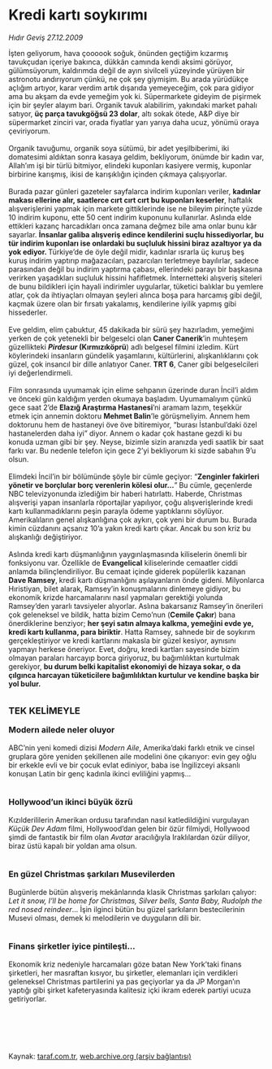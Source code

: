 # Kredi kartı soykırımı

*Hıdır Geviş 27.12.2009*

<div class="taraf_structure_2col_1zq">
<div class="margen_n">



 <p>İşten geliyorum, hava çoooook soğuk, önünden geçtiğim kızarmış tavukçudan içeriye bakınca, dükkân camında kendi aksimi görüyor, gülümsüyorum, kaldırımda değil de ayın sivilceli yüzeyinde yürüyen bir astronotu andırıyorum çünkü, ne çok şey giymişim. Bu arada yürüdükçe açlığım artıyor, karar verdim artık dışarıda yemeyeceğim, çok para gidiyor ama bu akşam da evde yemeğim yok ki. Süpermarkete gideyim de pişirmek için bir şeyler alayım bari. Organik tavuk alabilirim, yakındaki market pahalı satıyor, <b>üç parça tavukgöğsü 23 dolar</b>, altı sokak ötede, A&amp;P diye bir süpermarket zinciri var, orada fiyatlar yarı yarıya daha ucuz, yönümü oraya çeviriyorum. <br/><br/>Organik tavuğumu, organik soya sütümü, bir adet yeşilbiberimi, iki domatesimi aldıktan sonra kasaya geldim, bekliyorum, önümde bir kadın var, Allah’ım işi bir türlü bitmiyor, elindeki kuponları kasiyere vermiş, kuponlar birbirine karışmış, ikisi de karışıklığın içinden çıkmaya çalışıyorlar. <br/><br/>Burada pazar günleri gazeteler sayfalarca indirim kuponları veriler, <b>kadınlar makası ellerine alır, saatlerce cırt cırt cırt bu kuponları keserler</b>, haftalık alışverişlerini yapmak için markete gittiklerinde ise ne bileyim pirinçte yüzde 10 indirim kuponu, ette 50 cent indirim kuponunu kullanırlar. Aslında elde ettikleri kazanç harcadıkları onca zamana değmez bile ama onlar bunu kâr sayarlar. <b>İnsanlar galiba alışveriş edince kendilerini suçlu hissediyorlar, bu tür indirim kuponları ise onlardaki bu suçluluk hissini biraz azaltıyor ya da yok ediyor. </b>Türkiye’de de öyle değil midir, kadınlar ısrarla üç kuruş beş kuruş indirim yaptırıp mağazacıları, pazarcıları terletmeye bayılırlar, sadece parasından değil bu indirim yaptırma çabası, ellerindeki parayı bir başkasına verirken yaşadıkları suçluluk hissini hafifletmek. İnternetteki alışveriş siteleri de bunu bildikleri için hayali indirimler uygularlar, tüketici balıklar bu yemlere atlar, çok da ihtiyaçları olmayan şeyleri alınca boşa para harcamış gibi değil, kaçmak üzere olan bir fırsatı yakalamış, kendilerine iyilik yapmış gibi hissederler. <br/><br/>Eve geldim, elim çabuktur, 45 dakikada bir sürü şey hazırladım, yemeğimi yerken de çok yetenekli bir belgeselci olan <b>Caner Canerik</b>’in muhteşem güzellikteki <b><i>Pirdesur</i> (Kırmızıköprü</b>) adlı belgesel filmini izledim. Kürt köylerindeki insanların gündelik yaşamlarını, kültürlerini, alışkanlıklarını çok güzel, çok insancıl bir dille anlatıyor Caner. <b>TRT 6</b>, Caner gibi belgeselcileri iyi değerlendirmeli. <br/><br/>Film sonrasında uyumamak için elime sehpanın üzerinde duran İncil’i aldım ve önceki gün kaldığım yerden okumaya başladım. Uyumamalıyım çünkü gece saat 2’de <b>Elazığ Araştırma Hastanesi</b>’ni aramam lazım, teşekkür etmek için annemin doktoru <b>Mehmet Balin</b>’le görüşmeliyim. Annem hem doktorunu hem de hastaneyi öve öve bitiremiyor, “burası İstanbul’daki özel hastanelerden daha iyi” diyor. Annem o kadar çok hastane gezdi ki bu konuda uzman gibi bir şey. Neyse, bizimle sizin aranızda yedi saatlik bir saat farkı var. Bu nedenle telefon için gece 2’yi bekliyorum ki sizde sabahın 9’u olsun. <br/><br/>Elimdeki İncil’in bir bölümünde şöyle bir cümle geçiyor: “<b>Zenginler fakirleri yönetir ve borçlular borç verenlerin kölesi olur…</b>”<b> </b>Bu cümle, geçenlerde NBC televizyonunda izlediğim bir haberi hatırlattı. Haberde, Christmas alışverişi yapan insanlarla röportajlar yapılıyor, çoğu alışverişlerinde kredi kartı kullanmadıklarını peşin parayla ödeme yaptıklarını söylüyor. Amerikalıların genel alışkanlığına çok aykırı, çok yeni bir durum bu. Burada kimin cüzdanını açsanız 10’a yakın kredi kartı çıkar. Ancak bu son kriz bu alışkanlığı değiştiriyor. <br/><br/>Aslında kredi kartı düşmanlığının yaygınlaşmasında kiliselerin önemli bir fonksiyonu var. Özellikle de <b>Evangelical</b> kiliselerinde cemaatler ciddi anlamda bilinçlendiriliyor. Bu cemaat içinde giderek popülerlik kazanan <b>Dave Ramsey</b>,<b> </b>kredi kartı düşmanlığını aşılayanların önde gideni. Milyonlarca Hıristiyan, bilet alarak, Ramsey’in konuşmalarını dinlemeye gidiyor, bu ekonomik krizde harcamalarını nasıl yapmaları gerektiği yolunda Ramsey’den yararlı tavsiyeler alıyorlar. Aslına bakarsanız Ramsey’in önerileri çok geleneksel ve bildik, hatta bizim Cemo’nun (<b>Cemile Çakır</b>) bana önerdiklerine benziyor; <b>her şeyi satın almaya kalkma, yemeğini evde ye, kredi kartı kullanma, para biriktir</b>. Hatta Ramsey, sahnede bir de soykırım gerçekleştiriyor ve kredi kartlarını makasla bir güzel kesiyor, aynısını yapmayı herkese öneriyor. Evet, doğru, kredi kartları sayesinde bizim olmayan paraları harcayıp borca giriyoruz, bu bağımlılıktan kurtulmak gerekiyor, <b>bu durum belki kapitalist ekonomiyi de hizaya sokar, o da çılgınca harcayan tüketicilere bağımlılıktan kurtulur ve kendine başka bir yol bulur.</b><b> <br/><br/><br/><font size="4">TEK KELİMEYLE <br/></font><br/><font size="3">Modern ailede neler oluyor</font></b> <br/><br/>ABC’nin yeni komedi dizisi <i>Modern Aile</i>, Amerika’daki farklı etnik ve cinsel gruplara göre yeniden şekillenen aile modelini öne çıkarıyor: evin gey oğlu bir erkekle evli ve bir çocuk evlat ediniyor, baba ise İngilizceyi aksanlı konuşan Latin bir genç kadınla ikinci evliliğini yapmış...<b> <br/><br/><font size="3"><br/>Hollywood’un ikinci büyük özrü</font></b> <br/><br/>Kızılderililerin Amerikan ordusu tarafından nasıl katledildiğini vurgulayan <i>Küçük Dev</i> <i>Adam</i> filmi, Hollywood’dan gelen bir özür filmiydi, Hollywood şimdi de fantastik bir film olan <i>Avatar</i> aracılığıyla Iraklılardan özür diliyor, biraz üstü kapalı bir yoldan ama olsun.<b> <br/><br/><font size="3"><br/>En güzel Christmas şarkıları Musevilerden</font></b> <br/><br/>Bugünlerde bütün alışveriş mekânlarında klasik Christmas şarkıları çalıyor: <i>Let it snow, I’ll be home for Christmas, Silver bells, Santa Baby, Rudolph the red nosed reindeer</i>... İşin ilginci bütün bu güzel şarkıların bestecilerinin Musevi olması, demek ki melodilerin ve duyguların dili bir.<b> <br/><br/><font size="3"><br/>Finans</font></b><font size="3"> <b>şirketler iyice pintileşti...</b></font> <br/><br/>Ekonomik kriz nedeniyle harcamaları göze batan New York’taki finans şirketleri, her masraftan kısıyor, bu şirketler, elemanları için verdikleri geleneksel Christmas partilerini ya pas geçiyorlar ya da JP Morgan’ın yaptığı gibi şirket kafeteryasında kalitesiz içki ikram ederek partiyi ucuza getiriyorlar. </p>
<br/>
<br/>
<br/>



<br/>


<div id="taraf_not">
</div>

</div>


</div>

Kaynak: [taraf.com.tr](http://www.taraf.com.tr:80/makale/9150.htm), [web.archive.org (arşiv bağlantısı)](http://web.archive.org/web/20091231182805/http://www.taraf.com.tr:80/makale/9150.htm)
